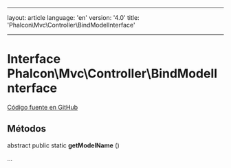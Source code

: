 * * *

layout: article language: 'en' version: '4.0' title: 'Phalcon\Mvc\Controller\BindModelInterface'

* * *

# Interface **Phalcon\Mvc\Controller\BindModelInterface**

<a href="https://github.com/phalcon/cphalcon/tree/v4.0.0/phalcon/mvc/controller/bindmodelinterface.zep" class="btn btn-default btn-sm">Código fuente en GitHub</a>

## Métodos

abstract public static **getModelName** ()

...